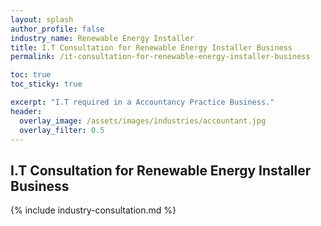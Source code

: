 ```yaml
---
layout: splash 
author_profile: false 
industry_name: Renewable Energy Installer
title: I.T Consultation for Renewable Energy Installer Business
permalink: /it-consultation-for-renewable-energy-installer-business

toc: true
toc_sticky: true

excerpt: "I.T required in a Accountancy Practice Business."
header:
  overlay_image: /assets/images/industries/accountant.jpg
  overlay_filter: 0.5 
---
```


## I.T Consultation for Renewable Energy Installer Business

{% include industry-consultation.md %}
